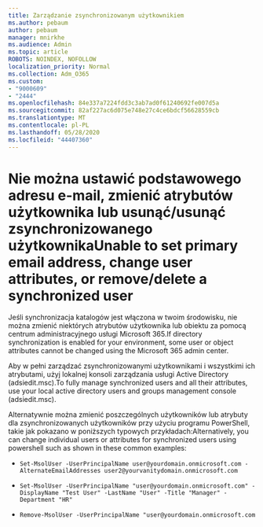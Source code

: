 ```yaml
---
title: Zarządzanie zsynchronizowanym użytkownikiem
ms.author: pebaum
author: pebaum
manager: mnirkhe
ms.audience: Admin
ms.topic: article
ROBOTS: NOINDEX, NOFOLLOW
localization_priority: Normal
ms.collection: Adm_O365
ms.custom:
- "9000609"
- "2444"
ms.openlocfilehash: 84e337a7224fdd3c3ab7ad0f61240692fe007d5a
ms.sourcegitcommit: 82af227ac6d075e748e27c4ce6bdcf56628559cb
ms.translationtype: MT
ms.contentlocale: pl-PL
ms.lasthandoff: 05/28/2020
ms.locfileid: "44407360"
---
```

# <a name="unable-to-set-primary-email-address-change-user-attributes-or-removedelete-a-synchronized-user"></a><span data-ttu-id="79459-102">Nie można ustawić podstawowego adresu e-mail, zmienić atrybutów użytkownika lub usunąć/usunąć zsynchronizowanego użytkownika</span><span class="sxs-lookup"><span data-stu-id="79459-102">Unable to set primary email address, change user attributes, or remove/delete a synchronized user</span></span>

<span data-ttu-id="79459-103">Jeśli synchronizacja katalogów jest włączona w twoim środowisku, nie można zmienić niektórych atrybutów użytkownika lub obiektu za pomocą centrum administracyjnego usługi Microsoft 365.</span><span class="sxs-lookup"><span data-stu-id="79459-103">If directory synchronization is enabled for your environment, some user or object attributes cannot be changed using the Microsoft 365 admin center.</span></span>

<span data-ttu-id="79459-104">Aby w pełni zarządzać zsynchronizowanymi użytkownikami i wszystkimi ich atrybutami, użyj lokalnej konsoli zarządzania usługi Active Directory (adsiedit.msc).</span><span class="sxs-lookup"><span data-stu-id="79459-104">To fully manage synchronized users and all their attributes, use your local active directory users and groups management console (adsiedit.msc).</span></span>  

<span data-ttu-id="79459-105">Alternatywnie można zmienić poszczególnych użytkowników lub atrybuty dla zsynchronizowanych użytkowników przy użyciu programu PowerShell, takie jak pokazano w poniższych typowych przykładach:</span><span class="sxs-lookup"><span data-stu-id="79459-105">Alternatively, you can change individual users or attributes for synchronized users using powershell such as shown in these common examples:</span></span> 
- `Set-MsolUser -UserPrincipalName user@yourdomain.onmicrosoft.com -AlternateEmailAddresses user2@yourvanitydomain.onmicrosoft.com`

- `Set-MsolUser -UserPrincipalName "user@yourdomain.onmicrosoft.com" -DisplayName "Test User" -LastName "User" -Title "Manager" -Department "HR"`

- `Remove-MsolUser -UserPrincipalName "user@yourdomain.onmicrosoft.com`
